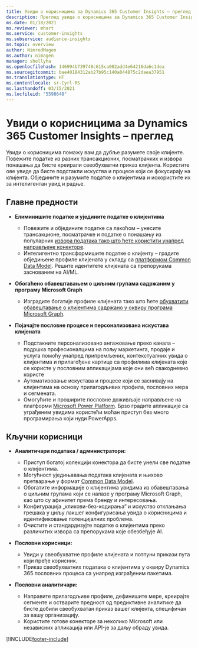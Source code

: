 ```yaml
---
title: Увиди о корисницима за Dynamics 365 Customer Insights – преглед
description: Преглед увида о корисницима за Dynamics 365 Customer Insights.
ms.date: 01/18/2021
ms.reviewer: mhart
ms.service: customer-insights
ms.subservice: audience-insights
ms.topic: overview
author: NimrodMagen
ms.author: nimagen
manager: shellyha
ms.openlocfilehash: 146994b739748c615ca002add4e64216da6c1dea
ms.sourcegitcommit: bae40184312ab27b95c140a044875c2daea37951
ms.translationtype: HT
ms.contentlocale: sr-Cyrl-RS
ms.lasthandoff: 03/15/2021
ms.locfileid: "5598648"
---
```

# <a name="audience-insights-for-dynamics-365-customer-insights-overview"></a>Увиди о корисницима за Dynamics 365 Customer Insights – преглед

Увиди о корисницима помажу вам да дубље разумете своје клијенте. Повежите податке из разних трансакционих, посматрачких и извора понашања да бисте креирали свеобухватни приказ клијента. Користите ове увиде да бисте подстакли искуства и процесе који се фокусирају на клијента. Обједините и разумите податке о клијентима и искористите их за интелигентан увид и радње.

## <a name="main-benefits"></a>Главне предности 

- **Елиминишите податке и уједините податке о клијентима**

  - Повежите и обједините податке са лакоћом – унесите трансакционе, посматрачке и податке о понашању из популарних [извора података тако што ћете користити унапред направљене конекторе](data-sources.md).
  - Интелигентно трансформишите податке о клијенту – градите обједињене профиле клијената у складу са [платформом Common Data Model](/common-data-model/). Решите идентитете клијената са препорукама заснованим на AI/ML.

- **Обогаћено обавештавањем о циљним групама садржаним у програму Microsoft Graph**

  - Изградите богатије профиле клијената тако што ћете [обухватити обавештавање о клијентима садржано у оквиру програма Microsoft Graph](enrichment-microsoft-graph.md).  

- **Појачајте пословне процесе и персонализована искустава клијената**

  - Подстакните персонализовано ангажовање преко канала – подршка професионалцима на пољу маркетинга, продаје и услуга помоћу унапред припремљених, контекстуалних увида о клијентима и прилагођене картице са профилима клијената које се користе у пословним апликацијама које они већ свакодневно користе
  - Аутоматизовање искустава и процесе који се заснивају на клијентима на основу прилагодљивих профила, пословних мера и сегмената.
  - Омогућите и проширите пословне доживљаје направљене на платформи [Microsoft Power Platform](https://powerplatform.microsoft.com/). Брзо градите апликације са уграђеним увидима користећи моћан приступ без много програмирања који нуди PowerApps.  

## <a name="key-audiences"></a>Кључни корисници

- **Аналитичари података / администратори:**

  - Приступ богатој колекцији конектора да бисте унели све податке о клијентима.
  - Могућност уједињавања података клијената и њихово претварање у формат [Common Data Model](/common-data-model/).
  - Обогатите информације о клијентима увидима из обавештавања о циљним групама који се налазе у програму Microsoft Graph, као што су афинитет према бренду и интересовања.
  - Конфигурација „кликови-без-кодирања“ и искуство отклањања грешака у циљу лакшег конфигурисања увида о корисницима и идентификовање потенцијалних проблема.
  - Очистите и стандардизујте податке о клијентима преко различитих извора са препорукама које обезбеђује AI.  

- **Пословни корисници:**

  - Увиди у свеобухватне профиле клијената и потпуни прикази пута који пређе корисник.
  - Приказ свеобухватних података о клијентима у оквиру Dynamics 365 пословних процеса са унапред изграђеним пакетима.

- **Пословни аналитичари:**

  - Направите прилагодљиве профиле, дефинишите мере, креирајте сегменте и остварите предност од предиктивне аналитике да бисте добили свеобухватан приказ вашег клијента, специфичан за вашу организацију.  
  - Користите готове конекторе за неколико Microsoft или независних апликација или API-је за даљу обраду увида.


[!INCLUDE[footer-include](../includes/footer-banner.md)]